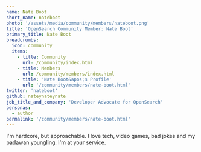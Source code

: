 ```yaml
---
name: Nate Boot
short_name: nateboot
photo: '/assets/media/community/members/nateboot.png'
title: 'OpenSearch Community Member: Nate Boot'
primary_title: Nate Boot
breadcrumbs:
  icon: community
  items:
    - title: Community
      url: /community/index.html
    - title: Members
      url: /community/members/index.html
    - title: 'Nate Boot&apos;s Profile'
      url: '/community/members/nate-boot.html'
twitter: 'nateboot'
github: nateynateynate
job_title_and_company: 'Developer Advocate for OpenSearch'
personas:
  - author
permalink: '/community/members/nate-boot.html'
---
```

I'm hardcore, but approachable. 
I love tech, video games, bad jokes and my padawan youngling. 
I'm at your service. 